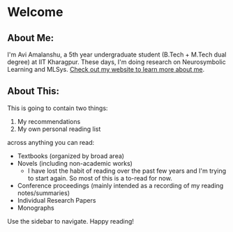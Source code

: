 # Welcome
## About Me:
I'm Avi Amalanshu, a 5th year undergraduate student (B.Tech + M.Tech dual degree) at IIT Kharagpur. These days, I'm doing research on 
Neurosymbolic Learning and MLSys. [Check out my website to learn more about me](https://avi-amalanshu.github.io).

## About This:
This is going to contain two things:
1. My recommendations 
2. My own personal reading list

across anything you can read:
* Textbooks (organized by broad area)
* Novels (including non-academic works)
  * I have lost the habit of reading over the past few years and I'm trying to start again. So most of this is a to-read for now.
* Conference proceedings (mainly intended as a recording of my reading notes/summaries)
* Individual Research Papers 
* Monographs

Use the sidebar to navigate. Happy reading!